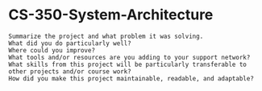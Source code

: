 # CS-350-System-Architecture

    Summarize the project and what problem it was solving.
    What did you do particularly well?
    Where could you improve?
    What tools and/or resources are you adding to your support network?
    What skills from this project will be particularly transferable to other projects and/or course work?
    How did you make this project maintainable, readable, and adaptable?
